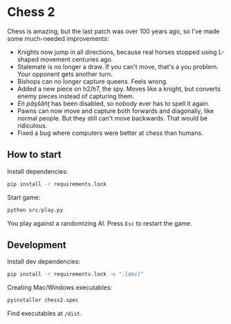 # Chess 2

Chess is amazing, but the last patch was over 100 years ago, so I've made some much-needed improvements:

* Knights now jump in all directions, because real horses stopped using L-shaped movement centuries ago.
* Stalemate is no longer a draw. If you can't move, that's a you problem. Your opponent gets another turn.
* Bishops can no longer capture queens. Feels wrong.
* Added a new piece on h2/h7, the spy. Moves like a knight, but converts enemy pieces instead of capturing them.
* *Ėń pãşšãñţ*  has been disabled, so nobody ever has to spell it again.
* Pawns can now move and capture both forwards and diagonally, like normal people. But they still can't move backwards. That would be ridiculous.
* Fixed a bug where computers were better at chess than humans.

## How to start

Install dependencies:

```sh
pip install -r requirements.lock
```

Start game:

```python
python src/play.py
```

You play against a randomizing AI. Press `Esc` to restart the game.

## Development

Install dev dependencies:

```sh
pip install -r requirements.lock -e ".[dev]"
```

Creating Mac/Windows executables:
```sh
pyinstaller chess2.spec
```

Find executables at `/dist`.
